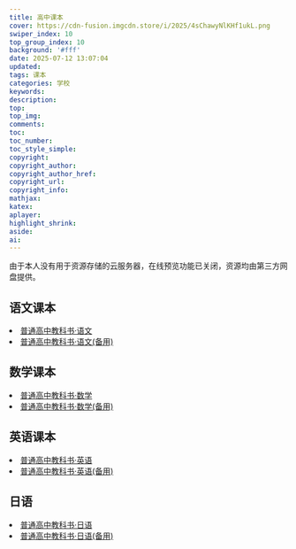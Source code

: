 ```yaml
---
title: 高中课本
cover: https://cdn-fusion.imgcdn.store/i/2025/4sChawyNlKHf1ukL.png
swiper_index: 10
top_group_index: 10
background: '#fff'
date: 2025-07-12 13:07:04
updated:
tags: 课本
categories: 学校
keywords:
description:
top:
top_img:
comments:
toc:
toc_number:
toc_style_simple:
copyright:
copyright_author:
copyright_author_href:
copyright_url:
copyright_info:
mathjax:
katex:
aplayer:
highlight_shrink:
aside:
ai:
---
```

由于本人没有用于资源存储的云服务器，在线预览功能已关闭，资源均由第三方网盘提供。
## 语文课本
<li><a href="https://www.123865.com/s/zj55Vv-Cj48d" download>普通高中教科书·语文</a></li>
<li><a href="https://www.123684.com/s/zj55Vv-Cj48d" download>普通高中教科书·语文(备用)</a></li>

## 数学课本
<li><a href="https://www.123865.com/s/zj55Vv-Nj48d" download>普通高中教科书·数学</a></li>
<li><a href="https://www.123684.com/s/zj55Vv-Nj48d" download>普通高中教科书·数学(备用)</a></li>


## 英语课本
<li><a href="https://www.123865.com/s/zj55Vv-Oj48d" download>普通高中教科书·英语</a></li>
<li><a href="https://www.123684.com/s/zj55Vv-Oj48d" download>普通高中教科书·英语(备用)</a></li>


## 日语
<li><a href="https://www.123865.com/s/zj55Vv-Rj48d" download>普通高中教科书·日语</a></li>
<li><a href="https://www.123684.com/s/zj55Vv-Rj48d" download>普通高中教科书·日语(备用)</a></li>

